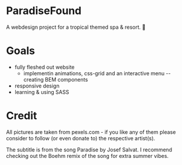 # ParadiseFound
A webdesign project for a tropical themed spa &amp; resort. 🌴

# Goals

- fully fleshed out website
  - implementin animations, css-grid and an interactive menu
-- creating BEM components
- responsive design
- learning & using SASS


# Credit

All pictures are taken from pexels.com - if you like any of them please consider to follow (or even donate to) the respective artist(s).

The subtitle is from the song Paradise by Josef Salvat. I recommend checking out the Boehm remix of the song for extra summer vibes.
